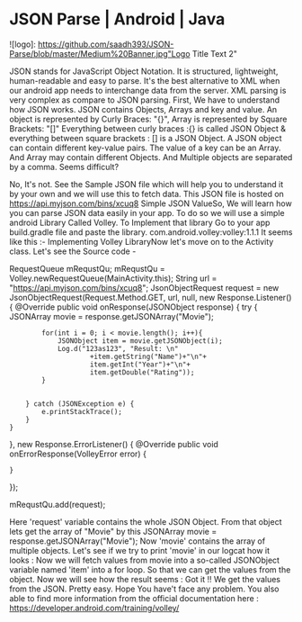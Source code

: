 # JSON Parse | Android | Java

![logo]: https://github.com/saadh393/JSON-Parse/blob/master/Medium%20Banner.jpg"Logo Title Text 2"

JSON stands for JavaScript Object Notation. It is structured, lightweight, human-readable and easy to parse. It's the best alternative to XML when our android app needs to interchange data from the server. XML parsing is very complex as compare to JSON parsing.
First, We have to understand how JSON works. JSON contains Objects, Arrays and key and value. An object is represented by Curly Braces: "{}", Array is represented by Square Brackets: "[]"
Everything between curly braces :{} is called JSON Object & everything between square brackets : [] is a JSON Object. A JSON object can contain different key-value pairs. The value of a key can be an Array. And Array may contain different Objects. And Multiple objects are separated by a comma. Seems difficult?

No, It's not. See the Sample JSON file which will help you to understand it by your own and we will use this to fetch data. This JSON file is hosted on https://api.myjson.com/bins/xcuq8
Simple JSON ValueSo, We will learn how you can parse JSON data easily in your app. To do so we will use a simple android Library Called Volley.
To Implement that library Go to your app build.gradle file and paste the library.
com.android.volley:volley:1.1.1
It seems like this :-
Implementing Volley LibraryNow let's move on to the Activity class. Let's see the Source code -


RequestQueue mRequstQu;
mRequstQu = Volley.newRequestQueue(MainActivity.this);
String url = "https://api.myjson.com/bins/xcuq8";
JsonObjectRequest request = new JsonObjectRequest(Request.Method.GET, url, null, new Response.Listener<JSONObject>() {
    @Override
    public void onResponse(JSONObject response) {
        try {
            JSONArray movie = response.getJSONArray("Movie");

            for(int i = 0; i < movie.length(); i++){
                JSONObject item = movie.getJSONObject(i);
                Log.d("123as123", "Result: \n"
                        +item.getString("Name")+"\n"+
                        item.getInt("Year")+"\n"+
                        item.getDouble("Rating"));
            }


        } catch (JSONException e) {
            e.printStackTrace();
        }
    }
}, new Response.ErrorListener() {
    @Override
    public void onErrorResponse(VolleyError error) {

    }
});

mRequstQu.add(request);




Here 'request' variable contains the whole JSON Object. From that object lets get the array of "Movie" by this
JSONArray movie = response.getJSONArray("Movie");
Now 'movie' contains the array of multiple objects. Let's see if we try to print 'movie' in our logcat how it looks :
Now we will fetch values from movie into a so-called JSONObject variable named 'item' into a for loop. So that we can get the values from the object.
Now we will see how the result seems :
Got it !! We get the values from the JSON. Pretty easy. Hope You have't face any problem. You also able to find more information from the official documentation here : https://developer.android.com/training/volley/
